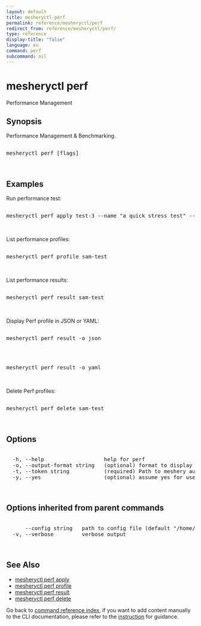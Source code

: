 ```yaml
---
layout: default
title: mesheryctl-perf
permalink: reference/mesheryctl/perf
redirect_from: reference/mesheryctl/perf/
type: reference
display-title: "false"
language: en
command: perf
subcommand: nil
---
```


# mesheryctl perf

Performance Management

## Synopsis

Performance Management & Benchmarking.

<pre class='codeblock-pre'>
<div class='codeblock'>
mesheryctl perf [flags]

</div>
</pre> 

## Examples

Run performance test:
<pre class='codeblock-pre'>
<div class='codeblock'>
mesheryctl perf apply test-3 --name "a quick stress test" --url http://192.168.1.15/productpage --qps 300 --concurrent-requests 2 --duration 30s

</div>
</pre> 

List performance profiles:
<pre class='codeblock-pre'>
<div class='codeblock'>
mesheryctl perf profile sam-test

</div>
</pre> 

List performance results:
<pre class='codeblock-pre'>
<div class='codeblock'>
mesheryctl perf result sam-test

</div>
</pre> 

Display Perf profile in JSON or YAML:
<pre class='codeblock-pre'>
<div class='codeblock'>
mesheryctl perf result -o json

</div>
</pre> 

<pre class='codeblock-pre'>
<div class='codeblock'>
mesheryctl perf result -o yaml

</div>
</pre> 

Delete Perf profiles:
<pre class='codeblock-pre'>
<div class='codeblock'>
mesheryctl perf delete sam-test

</div>
</pre> 

## Options

<pre class='codeblock-pre'>
<div class='codeblock'>
  -h, --help                   help for perf
  -o, --output-format string   (optional) format to display in [json|yaml]
  -t, --token string           (required) Path to meshery auth config
  -y, --yes                    (optional) assume yes for user interactive prompts.

</div>
</pre>

## Options inherited from parent commands

<pre class='codeblock-pre'>
<div class='codeblock'>
      --config string   path to config file (default "/home/runner/.meshery/config.yaml")
  -v, --verbose         verbose output

</div>
</pre>

## See Also

* [mesheryctl perf apply](/reference/mesheryctl/perf/apply)
* [mesheryctl perf profile](/reference/mesheryctl/perf/profile)
* [mesheryctl perf result](/reference/mesheryctl/perf/result)
* [mesheryctl perf delete](/reference/mesheryctl/perf/delete)

Go back to [command reference index](/reference/mesheryctl/), if you want to add content manually to the CLI documentation, please refer to the [instruction](/project/contributing/contributing-cli#preserving-manually-added-documentation) for guidance.
